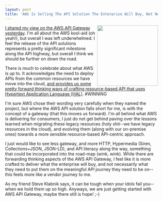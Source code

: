 ```yaml
---
layout: post
title: 'AWS Is Selling The API Solution The Enterprise Will Buy, Not Necessarily The API Solution They Need'
---
```

<p><img src="https://s3.amazonaws.com/kinlane-productions/bw-icons/bw-highway.png" alt="" width="200" align="right" /></p>
<p><a href="http://apievangelist.com/2015/07/09/the-new-aws-api-gateway-anyone-who-does-not-do-this-will-be-fired-thank-you-have-a-nice-day--jeff-bezos/">I shared my view on the AWS API Gateway yesterday</a>. I'm all about the AWS kool-aid (oh yeah!), but overall I was left underwhelmed. I feel the release of the API solutions represents a pretty significant milestone along the API highway, but overall I think we should be further on down the road.</p>
<p>There is much to celebrate about what AWS is up to. It acknowledges the need to deploy APIs from the common resources we have move into the cloud, <a href="https://docs.aws.amazon.com/apigateway/api-reference/">and provides us some pretty forward thinking ways of crafting&nbsp;resource-based API that uses Hypertext Application Language (HAL)</a>. #WINNING</p>
<p><span>I'm sure AWS chose their wording very carefully when they named the project, but where the AWS API solution falls short for me, is with the concept of a gateway (that this moves us forward). I'm all behind what AWS is delivering for consumers, I just do not get behind paving over the lessons learned when migrating these legacy resources (holy shit--we have legacy resources in the cloud), and evolving them (along with our on-premise ones) towards a more sensible resource-based API-centric approach.</span></p>
<p>I just would like to see less gateway, and more HTTP, Hypermedia (Siren, Collections+JSON, JSON-LD), and API literacy along the way, something that could be incorporated into the road-map (wink, wink). While there are forwarding thinking aspects of the AWS API Gateway, I feel like it is more crafted to deliver what the enterprise will buy, and not necessarily what they need to put them on the meaningful API journey they need to be on--this feels more like a vendor journey to me.</p>
<p>As my friend Steve Klabnik says, it can be tough when your idols fail you--when we hold them up so high. Anyways, we are just getting started with AWS API Gateway, maybe there still is hope! ;-)</p>